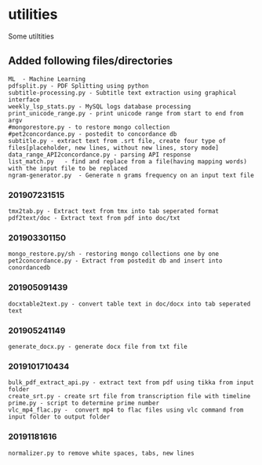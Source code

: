 # utilities
Some utiltities

## Added following files/directories
    ML  - Machine Learning
    pdfsplit.py - PDF Splitting using python
    subtitle-processing.py - Subtitle text extraction using graphical interface
    weekly_lsp_stats.py - MySQL logs database processing
	print_unicode_range.py - print unicode range from start to end from argv
	#mongorestore.py - to restore mongo collection
	#pet2concordance.py - postedit to concordance db
	subtitle.py - extract text from .srt file, create four type of files[placeholder, new lines, without new lines, story mode]
	data_range_API2concordance.py - parsing API response 
	list_match.py	- find and replace from a file(having mapping words) with the input file to be replaced
	ngram-generator.py	- Generate n grams frequency on an input text file

### 201907231515
	tmx2tab.py - Extract text from tmx into tab seperated format
	pdf2text/doc - Extract text from pdf into doc/txt

### 201903301150
	mongo_restore.py/sh - restoring mongo collections one by one
	pet2concordance.py - Extract from postedit db and insert into conordancedb

### 201905091439
	docxtable2text.py - convert table text in doc/docx into tab seperated text 

### 201905241149
	generate_docx.py - generate docx file from txt file


### 2019101710434
	bulk_pdf_extract_api.py - extract text from pdf using tikka from input folder
	create_srt.py - create srt file from transcription file with timeline
	prime.py - script to determine prime number
	vlc_mp4_flac.py -  convert mp4 to flac files using vlc command from input folder to output folder
	
### 20191181616
	normalizer.py to remove white spaces, tabs, new lines
